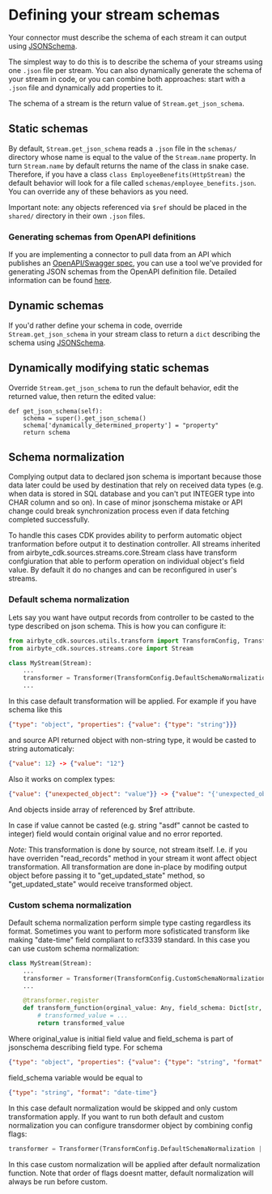 # Defining your stream schemas
Your connector must describe the schema of each stream it can output using [JSONSchema](https://json-schema.org). 

The simplest way to do this is to describe the schema of your streams using one `.json` file per stream. You can also dynamically generate the schema of your stream in code, or you can combine both approaches: start with a `.json` file and dynamically add properties to it. 
 
The schema of a stream is the return value of `Stream.get_json_schema`.
 
## Static schemas
By default, `Stream.get_json_schema` reads a `.json` file in the `schemas/` directory whose name is equal to the value of the `Stream.name` property. In turn `Stream.name` by default returns the name of the class in snake case. Therefore, if you have a class `class EmployeeBenefits(HttpStream)` the default behavior will look for a file called `schemas/employee_benefits.json`. You can override any of these behaviors as you need.

Important note: any objects referenced via `$ref` should be placed in the `shared/` directory in their own `.json` files.

### Generating schemas from OpenAPI definitions
If you are implementing a connector to pull data from an API which publishes an [OpenAPI/Swagger spec](https://swagger.io/specification/), you can use a tool we've provided for generating JSON schemas from the OpenAPI definition file. Detailed information can be found [here](https://github.com/airbytehq/airbyte/tree/master/tools/openapi2jsonschema/).
 
## Dynamic schemas
If you'd rather define your schema in code, override `Stream.get_json_schema` in your stream class to return a `dict` describing the schema using [JSONSchema](https://json-schema.org).

## Dynamically modifying static schemas    
Override `Stream.get_json_schema` to run the default behavior, edit the returned value, then return the edited value: 
```
def get_json_schema(self):
    schema = super().get_json_schema()
    schema['dynamically_determined_property'] = "property"
    return schema
```

## Schema normalization

Complying output data  to declared json schema is important because those data later could be used by destination that rely on received data types (e.g. when data is stored in SQL database and you can't put INTEGER type into CHAR column and so on). In case of minor jsonschema mistake or API change could break synchronization process even if data fetching completed successfully.

To handle this cases CDK provides ability to perform automatic object tranformation before output it to destination controller. All streams inherited from airbyte_cdk.sources.streams.core.Stream class have transform confgiuration that able to perform operation on individual object's field value. By default it do no changes and can be reconfigured in user's streams.
### Default schema normalization
Lets say you want have output records from controller to be casted to the type described on json schema. This is how you can configure it:

```python
from airbyte_cdk.sources.utils.transform import TransformConfig, Transformer
from airbyte_cdk.sources.streams.core import Stream

class MyStream(Stream):
    ...
    transformer = Transformer(TransformConfig.DefaultSchemaNormalization)
    ...
```
In this case default transformation will be applied. For example if you have schema like this
```json
{"type": "object", "properties": {"value": {"type": "string"}}}
```
and source API returned object with non-string type, it would be casted to string automaticaly:
```json
{"value": 12} -> {"value": "12"}
```
Also it works on complex types:
```json
{"value": {"unexpected_object": "value"}} -> {"value": "{'unexpected_object': 'value'}"}
```
And objects inside array of referenced by $ref attribute.

 In case if value cannot be casted (e.g. string "asdf" cannot be casted to integer) field would contain original value and no error reported.

*Note:* This transformation is done by source, not stream itself. I.e. if you have overriden "read_records" method in your stream it wont affect object transformation. All transformation are done in-place by modifing output object before passing it to "get_updated_state" method, so "get_updated_state" would receive transformed object.

### Custom schema normalization
Default schema normalization perform simple type casting regardless its format. Sometimes you want to perform more sofisticated transform like making "date-time" field compliant to rcf3339 standard. In this case you can use custom schema normalization:
```python
class MyStream(Stream):
    ...
    transformer = Transformer(TransformConfig.CustomSchemaNormalization)
    ...

    @transformer.register
    def transform_function(orginal_value: Any, field_schema: Dict[str, Any]) -> Any:
        # transformed_value = ...
        return transformed_value
```
Where original_value is initial field value and field_schema is part of jsonschema describing field type. For schema
```json
{"type": "object", "properties": {"value": {"type": "string", "format": "date-time"}}}
```
field_schema variable would be equal to
```json
{"type": "string", "format": "date-time"}
```
In this case default normalization would be skipped and only custom transformation apply. If you want to run both default and custom normalization you can configure transdormer object by combining config flags:
```python
transformer = Transformer(TransformConfig.DefaultSchemaNormalization | TransformConfig.CustomSchemaNormalization)
```
In this case custom normalization will be applied after default normalization function. Note that order of flags doesnt matter, default normalization will always be run before custom.
